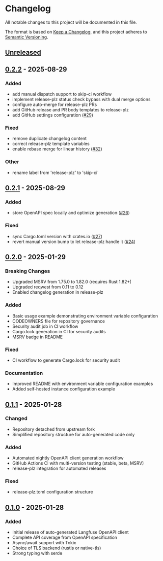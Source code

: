 # Changelog

All notable changes to this project will be documented in this file.

The format is based on [Keep a Changelog](https://keepachangelog.com/en/1.0.0/),
and this project adheres to [Semantic Versioning](https://semver.org/spec/v2.0.0.html).

## [Unreleased]

## [0.2.2](https://github.com/genai-rs/langfuse-client-base/compare/v0.2.1...v0.2.2) - 2025-08-29

### Added

- add manual dispatch support to skip-ci workflow
- implement release-plz status check bypass with dual merge options
- configure auto-merge for release-plz PRs
- add GitHub release and PR body templates to release-plz
- add GitHub settings configuration ([#29](https://github.com/genai-rs/langfuse-client-base/pull/29))

### Fixed

- remove duplicate changelog content
- correct release-plz template variables
- enable rebase merge for linear history ([#32](https://github.com/genai-rs/langfuse-client-base/pull/32))

### Other

- rename label from 'release-plz' to 'skip-ci'

## [0.2.1](https://github.com/genai-rs/langfuse-client-base/compare/v0.2.0...v0.2.1) - 2025-08-29

### Added

- store OpenAPI spec locally and optimize generation ([#26](https://github.com/genai-rs/langfuse-client-base/pull/26))

### Fixed

- sync Cargo.toml version with crates.io ([#27](https://github.com/genai-rs/langfuse-client-base/pull/27))
- revert manual version bump to let release-plz handle it ([#24](https://github.com/genai-rs/langfuse-client-base/pull/24))

## [0.2.0] - 2025-01-29

### Breaking Changes
- Upgraded MSRV from 1.75.0 to 1.82.0 (requires Rust 1.82+)
- Upgraded reqwest from 0.11 to 0.12
- Enabled changelog generation in release-plz

### Added
- Basic usage example demonstrating environment variable configuration
- CODEOWNERS file for repository governance
- Security audit job in CI workflow
- Cargo.lock generation in CI for security audits
- MSRV badge in README

### Fixed
- CI workflow to generate Cargo.lock for security audit

### Documentation
- Improved README with environment variable configuration examples
- Added self-hosted instance configuration example

## [0.1.1] - 2025-01-28

### Changed
- Repository detached from upstream fork
- Simplified repository structure for auto-generated code only

### Added
- Automated nightly OpenAPI client generation workflow
- GitHub Actions CI with multi-version testing (stable, beta, MSRV)
- release-plz integration for automated releases

### Fixed
- release-plz.toml configuration structure

## [0.1.0] - 2025-01-28

### Added
- Initial release of auto-generated Langfuse OpenAPI client
- Complete API coverage from OpenAPI specification
- Async/await support with Tokio
- Choice of TLS backend (rustls or native-tls)
- Strong typing with serde

[Unreleased]: https://github.com/genai-rs/langfuse-client-base/compare/v0.2.1...HEAD
[0.2.1]: https://github.com/genai-rs/langfuse-client-base/compare/v0.2.0...v0.2.1
[0.2.0]: https://github.com/genai-rs/langfuse-client-base/compare/v0.1.1...v0.2.0
[0.1.1]: https://github.com/genai-rs/langfuse-client-base/compare/v0.1.0...v0.1.1
[0.1.0]: https://github.com/genai-rs/langfuse-client-base/releases/tag/v0.1.0